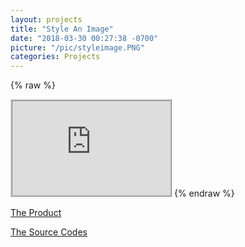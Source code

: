 ```yaml
---
layout: projects
title: "Style An Image"
date: "2018-03-30 00:27:38 -0700"
picture: "/pic/styleimage.PNG"
categories: Projects
---
```


{% raw %}
<iframe style="border: 3px ridge #cccccc" width="50%" height="auto" src="https://curious-yu.github.io/GoogleFrontEnd-Phase1-StyleAImage/"></iframe>
{% endraw %}

[The Product](https://curious-yu.github.io/GoogleFrontEnd-Phase1-StyleAImage/)

[The Source Codes](https://github.com/Curious-Yu/GoogleFrontEnd-Phase1-StyleAImage)
